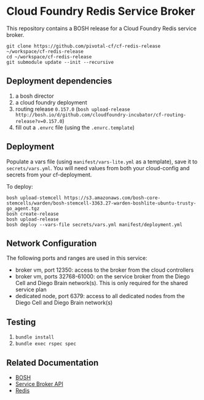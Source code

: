 # Cloud Foundry Redis Service Broker

This repository contains a BOSH release for a Cloud Foundry Redis service
broker.

```shell
git clone https://github.com/pivotal-cf/cf-redis-release ~/workspace/cf-redis-release
cd ~/workspace/cf-redis-release
git submodule update --init --recursive
```

## Deployment dependencies

1. a bosh director
1. a cloud foundry deployment
1. routing release `0.157.0` (`bosh upload-release http://bosh.io/d/github.com/cloudfoundry-incubator/cf-routing-release?v=0.157.0`)
1. fill out a `.envrc` file (using the `.envrc.template`)

## Deployment

Populate a vars file (using `manifest/vars-lite.yml` as a template), save it to
`secrets/vars.yml`. You will need values from both your cloud-config and secrets
from your cf-deployment.

To deploy:

```shell
bosh upload-stemcell https://s3.amazonaws.com/bosh-core-stemcells/warden/bosh-stemcell-3363.27-warden-boshlite-ubuntu-trusty-go_agent.tgz
bosh create-release
bosh upload-release
bosh deploy --vars-file secrets/vars.yml manifest/deployment.yml
```

## Network Configuration

The following ports and ranges are used in this service:

- broker vm, port 12350: access to the broker from the cloud controllers
- broker vm, ports 32768-61000: on the service broker from the Diego Cell and
Diego Brain network(s). This is only required for the shared service plan
- dedicated node, port 6379: access to all dedicated nodes from the Diego Cell
and Diego Brain network(s)

## Testing

1. `bundle install`
1. `bundle exec rspec spec`

## Related Documentation

 * [BOSH](https://bosh.io/docs)
 * [Service Broker API](http://docs.cloudfoundry.org/services/api.html)
 * [Redis](http://redis.io/documentation)
